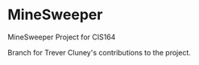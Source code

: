 # MineSweeper
MineSweeper Project for CIS164

Branch for Trever Cluney's contributions to the project.

